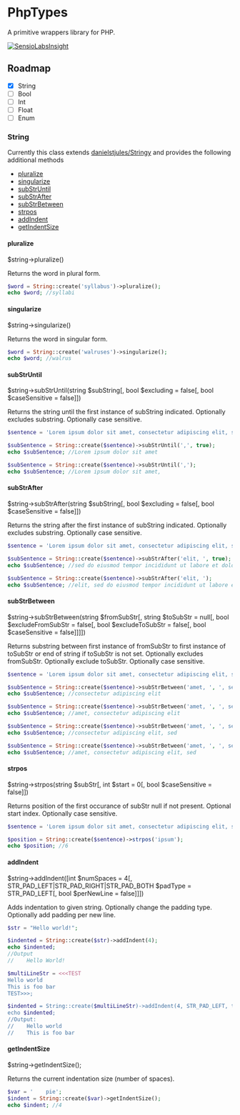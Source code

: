 # PhpTypes
A primitive wrappers library for PHP.

[![SensioLabsInsight](https://insight.sensiolabs.com/projects/5d4f02af-7c43-4079-bcb0-9d57439a9a3f/big.png)](https://insight.sensiolabs.com/projects/5d4f02af-7c43-4079-bcb0-9d57439a9a3f)

## Roadmap
- [x] String
- [ ] Bool
- [ ] Int
- [ ] Float
- [ ] Enum

### String
Currently this class extends [danielstjules/Stringy](https://github.com/danielstjules/Stringy) and provides the following additional methods

* [pluralize](#pluralize)
* [singularize](#singularize)
* [subStrUntil](#substruntil)
* [subStrAfter](#substrafter)
* [subStrBetween](#substrfromto)
* [strpos](#strpos)
* [addIndent](#addindent)
* [getIndentSize](#getindentsize)

#### pluralize
$string->pluralize()

Returns the word in plural form.

```php
$word = String::create('syllabus')->pluralize();
echo $word; //syllabi
```

#### singularize
$string->singularize()

Returns the word in singular form.

```php
$word = String::create('walruses')->singularize();
echo $word; //walrus
```

#### subStrUntil
$string->subStrUntil(string $subString[, bool $excluding = false[, bool $caseSensitive = false]])

Returns the string until the first instance of subString indicated. Optionally excludes substring. Optionally case sensitive.

```php
$sentence = 'Lorem ipsum dolor sit amet, consectetur adipiscing elit, sed do eiusmod tempor incididunt ut labore et dolore magna aliqua.';

$subSentence = String::create($sentence)->subStrUntil(',', true);
echo $subSentence; //Lorem ipsum dolor sit amet

$subSentence = String::create($sentence)->subStrUntil(',');
echo $subSentence; //Lorem ipsum dolor sit amet,
```

#### subStrAfter
$string->subStrAfter(string $subString[, bool $excluding = false[, bool $caseSensitive = false]])

Returns the string after the first instance of subString indicated. Optionally excludes substring. Optionally case sensitive.

```php
$sentence = 'Lorem ipsum dolor sit amet, consectetur adipiscing elit, sed do eiusmod tempor incididunt ut labore et dolore magna aliqua.';

$subSentence = String::create($sentence)->subStrAfter('elit, ', true);
echo $subSentence; //sed do eiusmod tempor incididunt ut labore et dolore magna aliqua.

$subSentence = String::create($sentence)->subStrAfter('elit, ');
echo $subSentence; //elit, sed do eiusmod tempor incididunt ut labore et dolore magna aliqua.
```

#### subStrBetween
$string->subStrBetween(string $fromSubStr[, string $toSubStr = null[, bool $excludeFromSubStr = false[, bool $excludeToSubStr = false[, bool $caseSensitive = false]]]])

Returns substring between first instance of fromSubStr to first instance of toSubStr or end of string if toSubStr is not set. Optionally excludes fromSubStr. Optionally exclude toSubStr. Optionally case sensitive.

```php
$sentence = 'Lorem ipsum dolor sit amet, consectetur adipiscing elit, sed do eiusmod tempor incididunt ut labore et dolore magna aliqua.';

$subSentence = String::create($sentence)->subStrBetween('amet, ', ', sed', true, true);
echo $subSentence; //consectetur adipiscing elit

$subSentence = String::create($sentence)->subStrBetween('amet, ', ', sed', false, true);
echo $subSentence; //amet, consectetur adipiscing elit

$subSentence = String::create($sentence)->subStrBetween('amet, ', ', sed', true, false);
echo $subSentence; //consectetur adipiscing elit, sed

$subSentence = String::create($sentence)->subStrBetween('amet, ', ', sed');
echo $subSentence; //amet, consectetur adipiscing elit, sed
```
#### strpos
$string->strpos(string $subStr[, int $start = 0[, bool $caseSensitive = false]])

Returns position of the first occurance of subStr null if not present. Optional start index. Optionally case sensitive.

```php
$sentence = 'Lorem ipsum dolor sit amet, consectetur adipiscing elit, sed do eiusmod tempor incididunt ut labore et dolore magna aliqua.';

$position = String::create($sentence)->strpos('ipsum');
echo $position; //6
```

#### addIndent
$string->addIndent([int $numSpaces = 4[, STR_PAD_LEFT|STR_PAD_RIGHT|STR_PAD_BOTH $padType = STR_PAD_LEFT[, bool $perNewLine = false]]]) 

Adds indentation to given string. Optionally change the padding type. Optionally add padding per new line.

```php
$str = "Hello world!";

$indented = String::create($str)->addIndent(4);
echo $indented;
//Output
//    Hello World!

$multiLineStr = <<<TEST
Hello world
This is foo bar
TEST>>>;

$indented = String::create($multiLineStr)->addIndent(4, STR_PAD_LEFT, true);
echo $indented;
//Output:
//    Hello world
//    This is foo bar
```

#### getIndentSize
$string->getIndentSize();

Returns the current indentation size (number of spaces).

```php
$var = '    pie';
$indent = String::create($var)->getIndentSize();
echo $indent; //4
```
